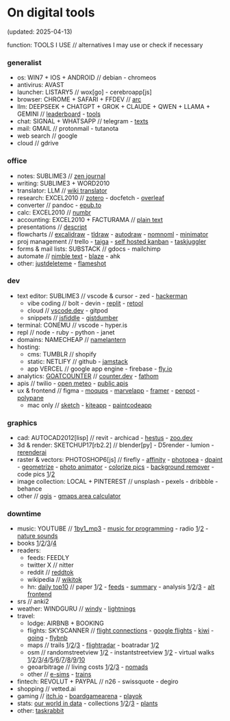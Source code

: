 # On digital tools

(updated: 2025-04-13)

function: TOOLS I USE // alternatives I may use or check if necessary

### generalist

- os: WIN7 + IOS + ANDROID // debian - chromeos
- antivirus: AVAST
- launcher: LISTARY5 // wox[go] - cerebroapp[js]
- browser: CHROME + SAFARI + FFDEV // [arc](https://arc.net/search)
- llm: DEEPSEEK + CHATGPT + GROK + CLAUDE + QWEN + LLAMA + GEMINI // [leaderboard](https://lmarena.ai/?leaderboard) - [tools](https://aicode.danvoronov.com/tools)
- chat: SIGNAL + WHATSAPP // telegram - [texts](https://texts.com)
- mail: GMAIL // protonmail - tutanota
- web search // google
- cloud // gdrive

### office

- notes: SUBLIME3 // [zen journal](https://thezenjournal.com)
- writing: SUBLIME3 + WORD2010
- translator: LLM // [wiki translator](https://wikitranslator.github.io)
- research: EXCEL2010 // [zotero](https://www.zotero.org) - docfetch - [overleaf](https://www.overleaf.com)
- converter // pandoc - [epub.to](https://epub.to)
- calc: EXCEL2010 // [numbr](https://numbr.dev)
- accounting: EXCEL2010 + FACTURAMA // [plain text](https://plaintextaccounting.org)
- presentations // [descript](https://www.descript.com)
- flowcharts // [excalidraw](https://excalidraw.com) - [tldraw](https://www.tldraw.com) - [autodraw](https://www.autodraw.com) - [nomnoml](https://nomnoml.com) - [minimator](https://minimator.app)
- proj management // trello - [taiga](https://www.taiga.io) - [self hosted kanban](https://personalkanban.js.org) - [taskjuggler](https://taskjuggler.org)
- forms & mail lists: SUBSTACK // gdocs - mailchimp
- automate // [nimble text](https://nimbletext.com) - [blaze](https://blaze.today) - ahk
- other: [justdeleteme](https://backgroundchecks.org/justdeleteme) - [flameshot](https://flameshot.org)

### dev

- text editor: SUBLIME3 // vscode & cursor - zed - [hackerman](https://hackerman.ai)
	- vibe coding // bolt - devin - [replit](https://replit.com) - [retool](https://retool.com)
	- cloud // [vscode.dev](https://vscode.dev) - gitpod 
	- snippets // [jsfiddle](https://jsfiddle.net) - [gistdumber](https://gist.dumber.app)
- terminal: CONEMU // vscode - hyper.is
- repl // node - ruby - python - janet
- domains: NAMECHEAP // [namelantern](https://namelantern.com)
- hosting:
	- cms: TUMBLR // shopify
	- static: NETLIFY // github - [jamstack](https://jamstack.org/generators)
	- app VERCEL // google app engine -  firebase - [fly.io](https://fly.io)
- analytics: [GOATCOUNTER](https://www.goatcounter.com) // [counter.dev](https://counter.dev) - [fathom](https://usefathom.com)
- apis // twilio - [open meteo](https://open-meteo.com/en/docs) - [public apis](https://github.com/public-apis/public-apis)
- ux & frontend // figma - [moqups](https://moqups.com) - [marvelapp](https://marvelapp.com) - [framer](https://www.framer.com) - [penpot](https://penpot.app) - [polypane](https://polypane.app)
	- mac only // [sketch](https://www.sketch.com) - [kiteapp](https://kiteapp.co) - [paintcodeapp](https://www.paintcodeapp.com)

### graphics

- cad: AUTOCAD2012[lisp] // revit - archicad - [hestus](https://www.hestus.co) - [zoo.dev](https://zoo.dev)
- 3d & render: SKETCHUP17[rb2.2] // blender[py] - D5render - lumion - [rerenderai](https://rerenderai.com)
- raster & vectors: PHOTOSHOP6[js] // firefly - [affinity](https://affinity.serif.com) - [photopea](https://www.photopea.com) - [dpaint](https://www.stef.be/dpaint) - [geometrize](https://www.geometrize.co.uk) - [photo animator](https://www.myheritage.com.pt/deep-nostalgia) - [colorize pics](https://palette.fm/color/filters) - [background remover](https://www.photoroom.com/background-remover) - code pics [1](https://carbon.now.sh)/[2](https://chalk.ist)
- image collection: LOCAL + PINTEREST // unsplash - pexels - dribbble - behance
- other // [qgis](https://qgis.org) - [gmaps area calculator](https://www.daftlogic.com/projects-google-maps-area-calculator-tool.htm#)

### downtime

- music: YOUTUBE // [1by1_mp3](https://mpesch3.de/1by1.html) - [music for programming](https://musicforprogramming.net) - radio [1](http://radio.garden)/[2](https://app.radiooooo.com) - [nature sounds](https://rainbowhunt.com)
- books [1](https://pt.annas-archive.org)/[2](https://www.gutenberg.org/ebooks/search/?sort_order=release_date)/[3](https://marhamilresearch4.blob.core.windows.net/gutenberg-public/Website/browse.html)/[4](https://openlibrary.org)
- readers:
	- feeds: FEEDLY
	- twitter X // nitter
	- reddit // [reddtok](https://reddtok.vercel.app)
	- wikipedia // [wikitok](https://wikitok.vercel.app)
	- hn: [daily top10](https://www.daemonology.net/hn-daily) // paper [1](https://hackerherald.com)/[2](https://www.wolfgangfaust.com/project/paper-hn)  - [feeds](https://hnrss.github.io) - [summary](https://hackyournews.com) - analysis [1](https://deephn.org)/[2](https://hn-summary.github.io)/[3](https://top-hn-stories.adhikasp.my.id) - [alt frontend](https://www.modernhn.com)
- srs // anki2
- weather: WINDGURU // [windy](https://www.windy.com) - [lightnings](https://www.blitzortung.org/en/live_lightning_maps.php)
- travel:
	- lodge: AIRBNB + BOOKING
	- flights: SKYSCANNER // [flight connections](https://www.flightconnections.com) - [google flights](https://www.google.com/travel/flights) - [kiwi](https://www.kiwi.com) - [going](https://www.going.com) - [flybnb](https://flybnb.io)
	- maps // trails [1](https://trailrouter.com)/[2](https://www.wikiloc.com)/[3](https://veloplanner.com) - [flightradar](https://www.flightradar24.com) - boatradar [1](https://www.marinetraffic.com)/[2](https://www.vesselfinder.com)
	- osm // randomstreetview [1](https://randomstreetview.com)/[2](https://neal.fun/wonders-of-street-view) - instantstreetview [1](https://www.instantstreetview.com)/[2](https://showmystreet.com) - virtual walks [1](https://www.citywalki.com)/[2](https://www.youtube.com/channel/UCBcVQr-07MH-p9e2kRTdB3A/videos)/[3](https://www.youtube.com/channel/UCQ-JKqNo_T0yoeDZff1y7Kw/videos)/[4](https://www.youtube.com/c/keeezi/videos)/[5](https://www.youtube.com/@Rambalac/videos)/[6](https://www.youtube.com/c/lylehsaxon/videos)/[7](https://www.youtube.com/c/ActionKid/videos)/[8](https://travel-remotely.netlify.app)/[9](https://www.youtube.com/c/RailCowGirl/videos)/[10](https://www.youtube.com/@ErikGrankvist/videos)
	- geoarbitrage // living costs [1](https://www.expatistan.com/cost-of-living)/[2](https://www.numbeo.com/cost-of-living)/[3](https://neilkakkar.com/salary-calculator-by-city.html) - [nomads](https://nomads.com)
	- other // [e-sims](https://www.monito.com/en/esim) - [trains](https://www.seat61.com)
- fintech: REVOLUT + PAYPAL // n26 - swissquote - degiro
- shopping // vetted.ai
- gaming // [itch.io](https://itch.io) - [boardgamearena](https://pt.boardgamearena.com) - [playok](https://www.playok.com)
- stats: [our world in data](https://ourworldindata.org) - collections [1](https://en.numista.com)/[2](https://en.ucoin.net)/[3](https://colnect.com/pt/stamps) - [plants](https://www.getanyplant.com/plants)
- other: [taskrabbit](https://www.taskrabbit.com)
